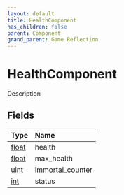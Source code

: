 ```yaml
---
layout: default
title: HealthComponent
has_children: false
parent: Component
grand_parent: Game Reflection
---
```

# HealthComponent
Description 

## Fields

| Type | Name |
|:----------|:--------------|
| [float](/riftbreaker-wiki/docs/game-reflection/components/float/) | health |
| [float](/riftbreaker-wiki/docs/game-reflection/components/float/) | max_health |
| [uint](/riftbreaker-wiki/docs/game-reflection/components/uint/) | immortal_counter |
| [int](/riftbreaker-wiki/docs/game-reflection/enums/int/) | status |


